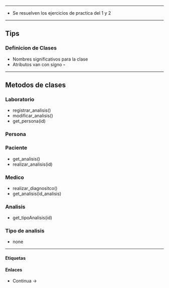 
---

- Se resuelven los ejercicios de practica del 1 y 2

---

## Tips

### Definicion de Clases

- Nombres significativos para la clase
- Atributos van con signo **-**

---
## Metodos de clases

### Laboratorio
- registrar_analisis()
- modificar_analisis()
- get_persona(id)

### Persona

### Paciente
- get_analisis()
- realizar_analisis(id)
### Medico 
- realizar_diagnositco()
- get_analisis(id_analisis)

### Analisis
- get_tipoAnalisis(id)

### Tipo de analisis 
- none


---
#### Etiquetas

#### Enlaces
- Continua -> 

